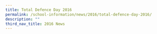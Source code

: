 ```yaml
---
title: Total Defence Day 2016
permalink: /school-information/news/2016/total-defence-day-2016/
description: ""
third_nav_title: 2016 News
---
```


